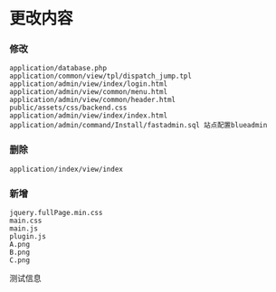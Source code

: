 # 更改内容


### 修改
```$xslt
application/database.php
application/common/view/tpl/dispatch_jump.tpl
application/admin/view/index/login.html
application/admin/view/common/menu.html
application/admin/view/common/header.html
public/assets/css/backend.css
application/admin/view/index/index.html
application/admin/command/Install/fastadmin.sql 站点配置blueadmin
```
### 删除
```$xslt
application/index/view/index
```
### 新增
```$xslt
jquery.fullPage.min.css
main.css
main.js
plugin.js
A.png
B.png
C.png
``` 

测试信息






